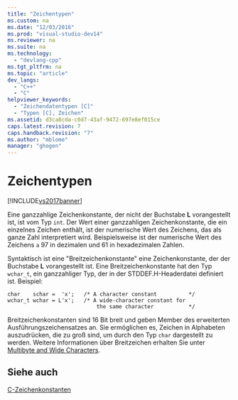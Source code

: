 ```yaml
---
title: "Zeichentypen"
ms.custom: na
ms.date: "12/03/2016"
ms.prod: "visual-studio-dev14"
ms.reviewer: na
ms.suite: na
ms.technology: 
  - "devlang-cpp"
ms.tgt_pltfrm: na
ms.topic: "article"
dev_langs: 
  - "C++"
  - "C"
helpviewer_keywords: 
  - "Zeichendatentypen [C]"
  - "Typen [C], Zeichen"
ms.assetid: d3ca8cda-c0d7-43af-9472-697e8ef015ce
caps.latest.revision: 7
caps.handback.revision: "7"
ms.author: "mblome"
manager: "ghogen"
---
```

# Zeichentypen
[!INCLUDE[vs2017banner](../assembler/inline/includes/vs2017banner.md)]

Eine ganzzahlige Zeichenkonstante, der nicht der Buchstabe **L** vorangestellt ist, ist vom Typ `int`.  Der Wert einer ganzzahligen Zeichenkonstante, die ein einzelnes Zeichen enthält, ist der numerische Wert des Zeichens, das als ganze Zahl interpretiert wird.  Beispielsweise ist der numerische Wert des Zeichens `a` 97 in dezimalen und 61 in hexadezimalen Zahlen.  
  
 Syntaktisch ist eine "Breitzeichenkonstante" eine Zeichenkonstante, der der Buchstabe **L** vorangestellt ist.  Eine Breitzeichenkonstante hat den Typ `wchar_t`, ein ganzzahliger Typ, der in der STDDEF.H\-Headerdatei definiert ist.  Beispiel:  
  
```  
char    schar =  'x';   /* A character constant          */  
wchar_t wchar = L'x';   /* A wide-character constant for   
                            the same character           */  
```  
  
 Breitzeichenkonstanten sind 16 Bit breit und geben Member des erweiterten Ausführungszeichensatzes an.  Sie ermöglichen es, Zeichen in Alphabeten auszudrücken, die zu groß sind, um durch den Typ `char` dargestellt zu werden.  Weitere Informationen über Breitzeichen erhalten Sie unter [Multibyte and Wide Characters](../c-language/multibyte-and-wide-characters.md).  
  
## Siehe auch  
 [C\-Zeichenkonstanten](../c-language/c-character-constants.md)